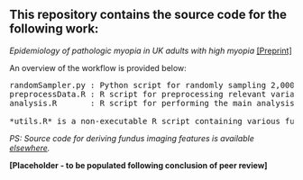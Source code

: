## This repository contains the source code for the following work:
*Epidemiology of pathologic myopia in UK adults with high myopia* [[Preprint]](https://doi.org/10.1101/2024.11.19.24317505)

An overview of the workflow is provided below:

<pre>
randomSampler.py : Python script for randomly sampling 2,000 participants in the UK Biobank with high myopia (spherical equivalent refraction ≤ -5D) in at least one eye.
preprocessData.R : R script for preprocessing relevant variables (explored risk factors, fundus imaging features & pathologic myopia labels) analysed in the study.
analysis.R       : R script for performing the main analysis (prevalence estimates and logistic regression).

*utils.R* is a non-executable R script containing various functions used in 'analysis.R'.
</pre>

*PS: Source code for deriving fundus imaging features is available [elsewhere](https://github.com/fyii200/MyopiaRetinalFeatures).*


**[Placeholder - to be populated following conclusion of peer review]**

